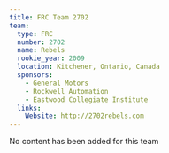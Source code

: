 ```yaml
---
title: FRC Team 2702
team:
  type: FRC
  number: 2702
  name: Rebels
  rookie_year: 2009
  location: Kitchener, Ontario, Canada
  sponsors:
    - General Motors
    - Rockwell Automation
    - Eastwood Collegiate Institute
  links:
    Website: http://2702rebels.com
---
```

No content has been added for this team
